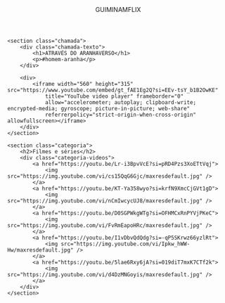 <html lang="pt-BR">

<head>
    <link rel="stylesheet" href="styles.css">
    <link rel="preconnect" href="https://fonts.googleapis.com">
    <link rel="preconnect" href="https://fonts.gstatic.com" crossorigin>
    <link
        href="https://fonts.googleapis.com/css2?family=Chakra+Petch:ital,wght@0,300;0,400;0,500;0,600;0,700;1,300;1,400;1,500;1,600;1,700&display=swap"
        rel="stylesheet">
    <title>Guiminamflix</title>
</head>

<body>
    <header>GUIMINAMFLIX</header>

    <section class="chamada">
        <div class="chamada-texto">
            <h1>ATRAVÉS DO ARANHAVERSO</h1>
            <p>#homem-aranha</p>
        </div>

        <div>
            <iframe width="560" height="315" src="https://www.youtube.com/embed/gt_fAE1Eg2Q?si=EEv-tsY_b1B2OwKE"
                title="YouTube video player" frameborder="0"
                allow="accelerometer; autoplay; clipboard-write; encrypted-media; gyroscope; picture-in-picture; web-share"
                referrerpolicy="strict-origin-when-cross-origin" allowfullscreen></iframe>
        </div>
    </section>

    <section class="categoria">
        <h2>Filmes e séries</h2>
        <div class="categoria-videos">
            <a href="https://youtu.be/Lr-i3BpvVcE?si=pRD4Pzs3XoETtVqj">
                <img src="https://img.youtube.com/vi/cs15QqG6Gjc/maxresdefault.jpg" />
            </a>
            <a href="https://youtu.be/KT-Ya358wyo?si=krfN9XmcCjGVt1gD">
                <img src="https://img.youtube.com/vi/nCmIwcycUJ8/maxresdefault.jpg" />
            </a>
            <a href="https://youtu.be/D0SGPWkgWTg?si=OFHMCxRnPYVjPKeC">
                <img src="https://img.youtube.com/vi/FvRmEapoHRc/maxresdefault.jpg" />
            </a>
            <a href="https://youtu.be/I1vDbvQdQdg?si=-qP5SKrwz66yzlRt">
                <img src="https://img.youtube.com/vi/Ipkw_hWW-Hw/maxresdefault.jpg" />
            </a>
            <a href="https://youtu.be/5lae6Rxy6jA?si=019diT7mxK7CTf2k">
                <img src="https://img.youtube.com/vi/d4DzMNGoyis/maxresdefault.jpg" />
            </a>
        </div>
    </section>

</body>

</html>
